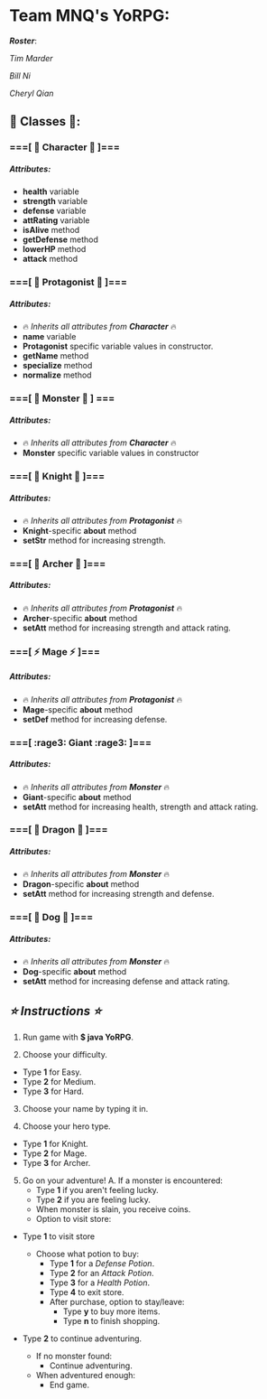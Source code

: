 # Team **MNQ**'s YoRPG:
***Roster***:

*Tim Marder*

*Bill Ni*

*Cheryl Qian*

## :star2: Classes :star2::

### ===[ :bust_in_silhouette: Character :bust_in_silhouette: ]===
##### *Attributes*:
- **health** variable
- **strength** variable
- **defense** variable
- **attRating** variable
- **isAlive** method
- **getDefense** method
- **lowerHP** method
- **attack** method

### ===[ :boy: Protagonist :boy: ]===
##### *Attributes*:
- :fire: *Inherits all attributes from **Character*** :fire:
- **name** variable
- **Protagonist** specific variable values in constructor.
- **getName** method
- **specialize** method
- **normalize** method

### ===[ :japanese_goblin: Monster :japanese_goblin: ] ===
##### *Attributes*:
- :fire: *Inherits all attributes from **Character*** :fire:
- **Monster** specific variable values in constructor

### ===[ :punch: Knight :punch: ]===
##### *Attributes*:
- :fire: *Inherits all attributes from **Protagonist*** :fire:
- **Knight**-specific **about** method
- **setStr** method for increasing strength.

### ===[ :crescent_moon: Archer :crescent_moon: ]===
##### *Attributes*:
- :fire: *Inherits all attributes from **Protagonist*** :fire:
- **Archer**-specific **about** method
- **setAtt** method for increasing strength and attack rating.

### ===[ :zap: Mage :zap: ]===
##### *Attributes*:
- :fire: *Inherits all attributes from **Protagonist*** :fire:
- **Mage**-specific **about** method
- **setDef** method for increasing defense.

### ===[ :rage3: Giant :rage3: ]===
##### *Attributes*:
- :fire: *Inherits all attributes from **Monster*** :fire:
- **Giant**-specific **about** method
- **setAtt** method for increasing health, strength and attack rating.

### ===[ :dragon: Dragon :dragon: ]===
##### *Attributes*:
- :fire: *Inherits all attributes from **Monster*** :fire:
- **Dragon**-specific **about** method
- **setAtt** method for increasing strength and defense.

### ===[ :dog: Dog :dog: ]===
##### *Attributes*:
- :fire: *Inherits all attributes from **Monster*** :fire:
- **Dog**-specific **about** method
- **setAtt** method for increasing defense and attack rating.


## *:star: Instructions :star:* ##

1. Run game with **$ java YoRPG**.

2. Choose your difficulty.
  - Type **1** for Easy.
  - Type **2** for Medium.
  - Type **3** for Hard.
3. Choose your name by typing it in.

4. Choose your hero type.
  - Type **1** for Knight.
  - Type **2** for Mage.
  - Type **3** for Archer.
5. Go on your adventure!
  A. If a monster is encountered:
    - Type **1** if you aren't feeling lucky.
    - Type **2** if you are feeling lucky.
    - When monster is slain, you receive coins.
    - Option to visit store:
   
- Type **1** to visit store
  - Choose what potion to buy:
    - Type **1** for a *Defense Potion*.
    - Type **2** for an *Attack Potion*.
    - Type **3** for a *Health Potion*.
    - Type **4** to exit store. 
    - After purchase, option to stay/leave:
      - Type **y** to buy more items.
      - Type **n** to finish shopping.
            
- Type **2** to continue adventuring.
  - If no monster found:
    - Continue adventuring.
  - When adventured enough:
    - End game.
    
